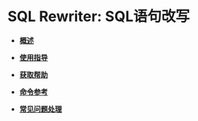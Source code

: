 # SQL Rewriter: SQL语句改写

-   **[概述](SQL-Rewriter-SQL语句改写概述.md)**  

-   **[使用指导](SQL-Rewriter-SQL语句改写使用指导.md)**  

-   **[获取帮助](SQL-Rewriter-SQL语句改写获取帮助.md)**  

-   **[命令参考](SQL-Rewriter-SQL语句改写命令参考.md)**  

-   **[常见问题处理](SQL-Rewriter-SQL语句改写常见问题处理.md)**  

